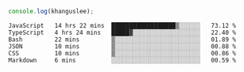 ```js
console.log(khanguslee);
```

<!--START_SECTION:waka-->

```text
JavaScript   14 hrs 22 mins  ██████████████████▒░░░░░░   73.12 %
TypeScript   4 hrs 24 mins   █████▓░░░░░░░░░░░░░░░░░░░   22.40 %
Bash         22 mins         ▒░░░░░░░░░░░░░░░░░░░░░░░░   01.89 %
JSON         10 mins         ▒░░░░░░░░░░░░░░░░░░░░░░░░   00.88 %
CSS          10 mins         ▒░░░░░░░░░░░░░░░░░░░░░░░░   00.86 %
Markdown     6 mins          ░░░░░░░░░░░░░░░░░░░░░░░░░   00.59 %
```

<!--END_SECTION:waka-->

<!--
**khanguslee/khanguslee** is a ✨ _special_ ✨ repository because its `README.md` (this file) appears on your GitHub profile.

Here are some ideas to get you started:

- 🔭 I’m currently working on ...
- 🌱 I’m currently learning ...
- 👯 I’m looking to collaborate on ...
- 🤔 I’m looking for help with ...
- 💬 Ask me about ...
- 📫 How to reach me: ...
- 😄 Pronouns: ...
- ⚡ Fun fact: ...
-->
